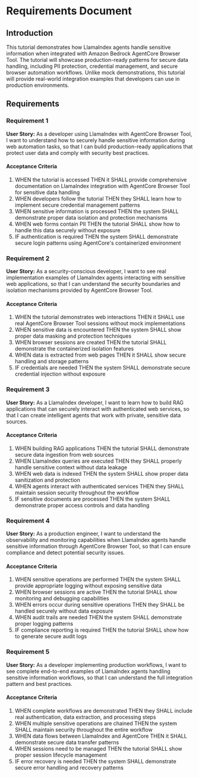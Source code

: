 # Requirements Document

## Introduction

This tutorial demonstrates how LlamaIndex agents handle sensitive information when integrated with Amazon Bedrock AgentCore Browser Tool. The tutorial will showcase production-ready patterns for secure data handling, including PII protection, credential management, and secure browser automation workflows. Unlike mock demonstrations, this tutorial will provide real-world integration examples that developers can use in production environments.

## Requirements

### Requirement 1

**User Story:** As a developer using LlamaIndex with AgentCore Browser Tool, I want to understand how to securely handle sensitive information during web automation tasks, so that I can build production-ready applications that protect user data and comply with security best practices.

#### Acceptance Criteria

1. WHEN the tutorial is accessed THEN it SHALL provide comprehensive documentation on LlamaIndex integration with AgentCore Browser Tool for sensitive data handling
2. WHEN developers follow the tutorial THEN they SHALL learn how to implement secure credential management patterns
3. WHEN sensitive information is processed THEN the system SHALL demonstrate proper data isolation and protection mechanisms
4. WHEN web forms contain PII THEN the tutorial SHALL show how to handle this data securely without exposure
5. IF authentication is required THEN the system SHALL demonstrate secure login patterns using AgentCore's containerized environment

### Requirement 2

**User Story:** As a security-conscious developer, I want to see real implementation examples of LlamaIndex agents interacting with sensitive web applications, so that I can understand the security boundaries and isolation mechanisms provided by AgentCore Browser Tool.

#### Acceptance Criteria

1. WHEN the tutorial demonstrates web interactions THEN it SHALL use real AgentCore Browser Tool sessions without mock implementations
2. WHEN sensitive data is encountered THEN the system SHALL show proper data masking and protection techniques
3. WHEN browser sessions are created THEN the tutorial SHALL demonstrate the containerized isolation features
4. WHEN data is extracted from web pages THEN it SHALL show secure handling and storage patterns
5. IF credentials are needed THEN the system SHALL demonstrate secure credential injection without exposure

### Requirement 3

**User Story:** As a LlamaIndex developer, I want to learn how to build RAG applications that can securely interact with authenticated web services, so that I can create intelligent agents that work with private, sensitive data sources.

#### Acceptance Criteria

1. WHEN building RAG applications THEN the tutorial SHALL demonstrate secure data ingestion from web sources
2. WHEN LlamaIndex queries are executed THEN they SHALL properly handle sensitive context without data leakage
3. WHEN web data is indexed THEN the system SHALL show proper data sanitization and protection
4. WHEN agents interact with authenticated services THEN they SHALL maintain session security throughout the workflow
5. IF sensitive documents are processed THEN the system SHALL demonstrate proper access controls and data handling

### Requirement 4

**User Story:** As a production engineer, I want to understand the observability and monitoring capabilities when LlamaIndex agents handle sensitive information through AgentCore Browser Tool, so that I can ensure compliance and detect potential security issues.

#### Acceptance Criteria

1. WHEN sensitive operations are performed THEN the system SHALL provide appropriate logging without exposing sensitive data
2. WHEN browser sessions are active THEN the tutorial SHALL show monitoring and debugging capabilities
3. WHEN errors occur during sensitive operations THEN they SHALL be handled securely without data exposure
4. WHEN audit trails are needed THEN the system SHALL demonstrate proper logging patterns
5. IF compliance reporting is required THEN the tutorial SHALL show how to generate secure audit logs

### Requirement 5

**User Story:** As a developer implementing production workflows, I want to see complete end-to-end examples of LlamaIndex agents handling sensitive information workflows, so that I can understand the full integration pattern and best practices.

#### Acceptance Criteria

1. WHEN complete workflows are demonstrated THEN they SHALL include real authentication, data extraction, and processing steps
2. WHEN multiple sensitive operations are chained THEN the system SHALL maintain security throughout the entire workflow
3. WHEN data flows between LlamaIndex and AgentCore THEN it SHALL demonstrate secure data transfer patterns
4. WHEN sessions need to be managed THEN the tutorial SHALL show proper session lifecycle management
5. IF error recovery is needed THEN the system SHALL demonstrate secure error handling and recovery patterns